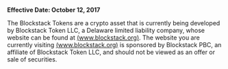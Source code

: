 **Effective Date: October 12, 2017**

The Blockstack Tokens are a crypto asset that is currently being developed by Blockstack Token LLC, a Delaware limited liability company, whose website can be found at [(www.blockstack.org)](www.blockstack.org). The website you are currently visiting [(www.blockstack.org)](www.blockstack.org) is sponsored by Blockstack PBC, an affiliate of Blockstack Token LLC, and should not be viewed as an offer or sale of securities.
